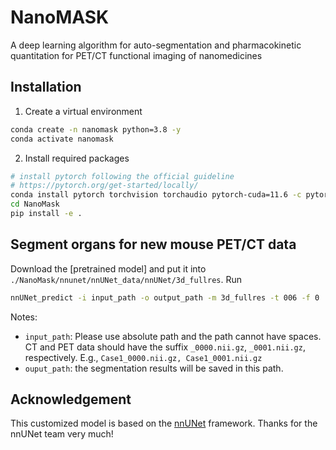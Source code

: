 # NanoMASK

A deep learning algorithm for auto-segmentation and pharmacokinetic quantitation for PET/CT functional imaging of nanomedicines


## Installation


1. Create a virtual environment

```bash
conda create -n nanomask python=3.8 -y
conda activate nanomask
```


2. Install required packages

```bash
# install pytorch following the official guideline
# https://pytorch.org/get-started/locally/
conda install pytorch torchvision torchaudio pytorch-cuda=11.6 -c pytorch -c nvidia
cd NanoMask 
pip install -e .
```


## Segment organs for new mouse PET/CT data

Download the [pretrained model] and put it into `./NanoMask/nnunet/nnUNet_data/nnUNet/3d_fullres`. Run

```bash
nnUNet_predict -i input_path -o output_path -m 3d_fullres -t 006 -f 0
```

Notes:
- `input_path`: Please use absolute path and the path cannot have spaces. CT and PET data should have the suffix `_0000.nii.gz`, `_0001.nii.gz`, respectively. E.g., `Case1_0000.nii.gz, Case1_0001.nii.gz`
- `ouput_path`: the segmentation results will be saved in this path.





## Acknowledgement
This customized model is based on the [nnUNet](https://github.com/MIC-DKFZ/nnUNet) framework. Thanks for the nnUNet team very much!

